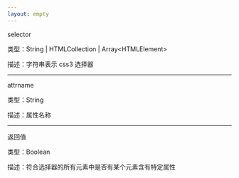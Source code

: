 ```yaml
---
layout: empty
---
```


selector

类型：String \| HTMLCollection \| Array\<HTMLElement\>

描述：字符串表示 css3 选择器

------------------------------

attrname

类型：String

描述：属性名称

------------------------------

返回值

类型：Boolean

描述：符合选择器的所有元素中是否有某个元素含有特定属性